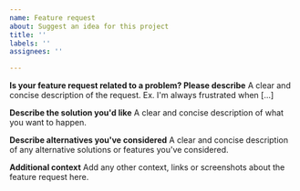 ```yaml
---
name: Feature request
about: Suggest an idea for this project
title: ''
labels: ''
assignees: ''

---
```


**Is your feature request related to a problem? Please describe**
A clear and concise description of the request.
Ex. I'm always frustrated when [...]

**Describe the solution you'd like**
A clear and concise description of what you want to happen.

**Describe alternatives you've considered**
A clear and concise description of any alternative solutions or features you've considered.

**Additional context**
Add any other context, links or screenshots about the feature request here.
